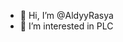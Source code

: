 - 👋 Hi, I’m @AldyyRasya
- 👀 I’m interested in PLC

<!---
AldyyRasya/AldyyRasya is a ✨ special ✨ repository because its `README.md` (this file) appears on your GitHub profile.
You can click the Preview link to take a look at your changes.
--->
